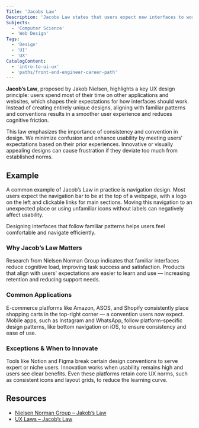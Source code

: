 ```yaml
---
Title: 'Jacobs Law'
Description: 'Jacobs Law states that users expect new interfaces to work like the ones they already know, making familiarity essential for a smooth experience.'
Subjects:
  - 'Computer Science'
  - 'Web Design'
Tags:
  - 'Design'
  - 'UI'
  - 'UX'
CatalogContent:
  - 'intro-to-ui-ux'
  - 'paths/front-end-engineer-career-path'
---
```


**Jacob’s Law**, proposed by Jakob Nielsen, highlights a key UX design principle: users spend most of their time on other applications and websites, which shapes their expectations for how interfaces should work. Instead of creating entirely unique designs, aligning with familiar patterns and conventions results in a smoother user experience and reduces cognitive friction.

This law emphasizes the importance of consistency and convention in design. We minimize confusion and enhance usability by meeting users' expectations based on their prior experiences. Innovative or visually appealing designs can cause frustration if they deviate too much from established norms.

## Example

A common example of Jacob’s Law in practice is navigation design. Most users expect the navigation bar to be at the top of a webpage, with a logo on the left and clickable links for main sections. Moving this navigation to an unexpected place or using unfamiliar icons without labels can negatively affect usability.

Designing interfaces that follow familiar patterns helps users feel comfortable and navigate efficiently.

### Why Jacob’s Law Matters

Research from Nielsen Norman Group indicates that familiar interfaces reduce cognitive load, improving task success and satisfaction. Products that align with users' expectations are easier to learn and use — increasing retention and reducing support needs.

### Common Applications

E-commerce platforms like Amazon, ASOS, and Shopify consistently place shopping carts in the top-right corner — a convention users now expect. Mobile apps, such as Instagram and WhatsApp, follow platform-specific design patterns, like bottom navigation on iOS, to ensure consistency and ease of use.

### Exceptions & When to Innovate

Tools like Notion and Figma break certain design conventions to serve expert or niche users. Innovation works when usability remains high and users see clear benefits. Even these platforms retain core UX norms, such as consistent icons and layout grids, to reduce the learning curve.

## Resources

- [Nielsen Norman Group – Jakob’s Law](https://www.nngroup.com/videos/jakobs-law-internet-user-experience/)
- [UX Laws – Jacob’s Law](https://lawsofux.com/jakobs-law/)
